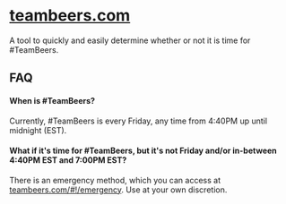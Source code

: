 [teambeers.com](http://teambeers.com)
=============

A tool to quickly and easily determine whether or not it is time for #TeamBeers.

## FAQ
#### When is #TeamBeers?
Currently, #TeamBeers is every Friday, any time from 4:40PM up until midnight (EST).

#### What if it's time for #TeamBeers, but it's not Friday and/or in-between 4:40PM EST and 7:00PM EST?
There is an emergency method, which you can access at [teambeers.com/#!/emergency](http://teambeers.com/#!/emergency). Use at your own discretion.
